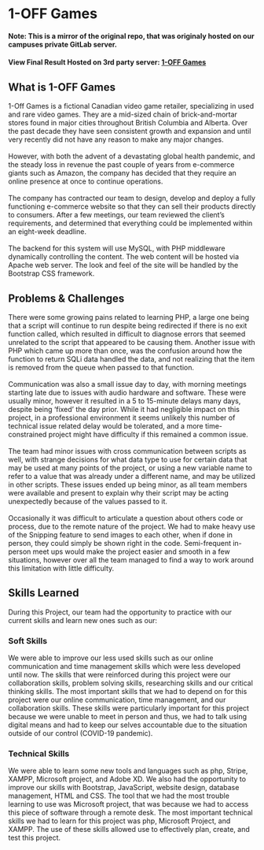 # 1-OFF Games

#### Note: This is a mirror of the original repo, that was originaly hosted on our campuses private GitLab server.

#### View Final Result Hosted on 3rd party server: [1-OFF Games](http://69.87.218.170/)

## What is 1-OFF Games


1-Off Games is a fictional Canadian video game retailer, specializing in used and
        rare video games. They are a mid-sized chain of brick-and-mortar stores
        found in major cities throughout British Columbia and Alberta. Over the
        past decade they have seen consistent growth and expansion and until
        very recently did not have any reason to make any major changes. <br />
        <br />
        However, with both the advent of a devastating global health pandemic,
        and the steady loss in revenue the past couple of years from e-commerce
        giants such as Amazon, the company has decided that they require an
        online presence at once to continue operations.<br />
        <br />
        The company has contracted our team to design, develop and deploy a
        fully functioning e-commerce website so that they can sell their
        products directly to consumers. After a few meetings, our team reviewed
        the client’s requirements, and determined that everything could be
        implemented within an eight-week deadline.<br />
        <br />
        The backend for this system will use MySQL, with PHP middleware
        dynamically controlling the content. The web content will be hosted via
        Apache web server. The look and feel of the site will be handled by the
        Bootstrap CSS framework.
        
        
## Problems & Challenges

There were some growing pains related to learning PHP, a large one being
        that a script will continue to run despite being redirected if there is
        no exit function called, which resulted in difficult to diagnose errors
        that seemed unrelated to the script that appeared to be causing them.
        Another issue with PHP which came up more than once, was the confusion
        around how the function to return SQLi data handled the data, and not
        realizing that the item is removed from the queue when passed to that
        function.<br>
        <br>
        Communication was also a small issue day to day, with morning meetings
        starting late due to issues with audio hardware and software. These were
        usually minor, however it resulted in a 5 to 15-minute delays many days,
        despite being ‘fixed’ the day prior. While it had negligible impact on
        this project, in a professional environment it seems unlikely this
        number of technical issue related delay would be tolerated, and a more
        time-constrained project might have difficulty if this remained a common
        issue.<br>
        <br>
         The team had minor issues with cross communication between scripts as
        well, with strange decisions for what data type to use for certain data
        that may be used at many points of the project, or using a new variable
        name to refer to a value that was already under a different name, and
        may be utilized in other scripts. These issues ended up being minor, as
        all team members were available and present to explain why their script
        may be acting unexpectedly because of the values passed to it.<br>
        <br>
         Occasionally it was difficult to articulate a question about others code
        or process, due to the remote nature of the project. We had to make
        heavy use of the Snipping feature to send images to each other, when if
        done in person, they could simply be shown right in the code.
        Semi-frequent in-person meet ups would make the project easier and
        smooth in a few situations, however over all the team managed to find a
        way to work around this limitation with little difficulty.
        
## Skills Learned

During this Project, our team had the opportunity to practice with our
      current skills and learn new ones such as our:
      
### Soft Skills

We were able to improve our less used skills such as our online
        communication and time management skills which were less developed until
        now. The skills that were reinforced during this project were our
        collaboration skills, problem solving skills, researching skills and our
        critical thinking skills. The most important skills that we had to
        depend on for this project were our online communication, time
        management, and our collaboration skills. These skills were particularly
        important for this project because we were unable to meet in person and
        thus, we had to talk using digital means and had to keep our selves
        accountable due to the situation outside of our control (COVID-19
        pandemic).
        
### Technical Skills

We were able to learn some new tools and languages such as php, Stripe,
        XAMPP, Microsoft project, and Adobe XD. We also had the opportunity to
        improve our skills with Bootstrap, JavaScript, website design, database
        management, HTML and CSS. The tool that we had the most trouble learning
        to use was Microsoft project, that was because we had to access this
        piece of software through a remote desk. The most important technical
        skills we had to learn for this project was php, Microsoft Project, and
        XAMPP. The use of these skills allowed use to effectively plan, create,
        and test this project.
